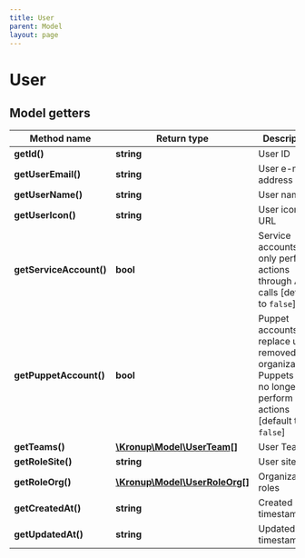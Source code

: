 ```yaml
---
title: User
parent: Model
layout: page
---
```


# User

## Model getters

Method name | Return type | Description
------------ | ------------- | -------------
**getId()** | **string** | User ID
**getUserEmail()** | **string** | User e-mail address
**getUserName()** | **string** | User name
**getUserIcon()** | **string** | User icon URL
**getServiceAccount()** | **bool** | Service accounts can only perform actions through API calls [default to `false`]
**getPuppetAccount()** | **bool** | Puppet accounts replace users removed from organizations. Puppets can no longer perform any actions [default to `false`]
**getTeams()** | [**\Kronup\Model\UserTeam[]**](../UserTeam) | User Teams
**getRoleSite()** | **string** | User site role
**getRoleOrg()** | [**\Kronup\Model\UserRoleOrg[]**](../UserRoleOrg) | Organization roles
**getCreatedAt()** | **string** | Created timestamp
**getUpdatedAt()** | **string** | Updated timestamp

